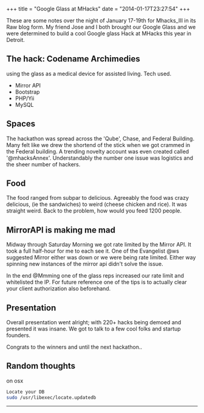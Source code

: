 +++
title = "Google Glass at MHacks"
date = "2014-01-17T23:27:54"
+++

These are some notes over the night of January 17-19th for Mhacks_III in its Raw blog form. My friend Jose and I both brought our Google Glass and we were determined to build a cool Google glass Hack at MHacks this year in Detroit.

The hack: Codename Archimedies
------
using the glass as a medical device for assisted living. Tech used.
+ Mirror API
+ Bootstrap
+ PHP/Yii
+ MySQL


Spaces
----
The hackathon was spread across the 'Qube', Chase, and Federal Building. Many felt like we drew the shortend of the stick when we got crammed in the Federal building. A trending novelty account was even created called '@mhacksAnnex'. Understandably the number one issue was logistics and the sheer number of hackers.

Food
----
The food ranged from subpar to delicious. Agreeably the food was crazy delicious, (ie the sandwiches) to weird (cheese chicken and rice). It was straight weird. Back to the problem, how would you feed 1200 people.


MirrorAPI is making me mad
---------
Midway through Saturday Morning we got rate limited by the Mirror API. It took a full half-hour for me to each see it. One of the Evangelist @ws suggested Mirror either was down or we were being rate limited. Either way spinning new instances of the mirror api didn't solve the issue.

In the end @Mmming one of the glass reps increased our rate limit and whitelisted the IP. For future reference one of the tips is to actually clear your client authorization also beforehand.

Presentation
-----
Overall presentation went alright; with 220+ hacks being demoed and presented it was insane. We got to talk to a few cool folks and startup founders.

Congrats to the winners and until the next hackathon..


Random thoughts
-----
on osx
``` bash
Locate your DB
sudo /usr/libexec/locate.updatedb
```

-----


